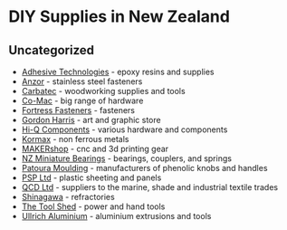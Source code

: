 # DIY Supplies in New Zealand

## Uncategorized

- [Adhesive Technologies](http://www.adhesivetechnologies.co.nz/) - epoxy resins and supplies
- [Anzor](http://www.anzor.co.nz) - stainless steel fasteners
- [Carbatec](http://www.carbatec.co.nz/) - woodworking supplies and tools
- [Co-Mac](http://www.comac.co.nz) - big range of hardware
- [Fortress Fasteners](http://fortress.kiwi) - fasteners
- [Gordon Harris](http://www.gordonharris.co.nz/) - art and graphic store
- [Hi-Q Components](http://hiq.co.nz) - various hardware and components
- [Kormax](http://www.kormax.co.nz/) - non ferrous metals
- [MAKERshop](http://www.makershop.co.nz/) - cnc and 3d printing gear
- [NZ Miniature Bearings](http://www.nzminiaturebearings.com/) - bearings, couplers, and springs
- [Patoura Moulding](http://plasticknobs.co.nz/) - manufacturers of phenolic knobs and handles
- [PSP Ltd](http://www.psp.co.nz/) - plastic sheeting and panels
- [QCD Ltd](http://www.qcd.co.nz/) - suppliers to the marine, shade and industrial textile trades
- [Shinagawa](http://www.shinagawa.co.nz) - refractories
- [The Tool Shed](http://www.thetoolshed.co.nz/) - power and hand tools
- [Ullrich Aluminium](http://www.ullrich-aluminium.co.nz/) - aluminium extrusions and tools
